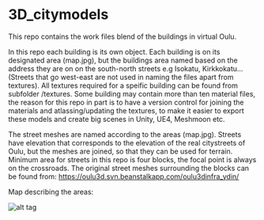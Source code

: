 # 3D_citymodels
This repo contains the work files blend of the buildings in virtual Oulu. 

In this repo each building is its own object. Each building is on its designated area (map.jpg), 
but the buildings area named based on the address they are on on the south-north streets e.g Isokatu, Kirkkokatu... 
(Streets that go west-east are not used in naming the files apart from textures). All textures required for a speific 
building can be found from subfolder /textures. Some building may contain more than ten material files, the reason 
for this repo in part is to have a version control for joining the materials and atlassing/updating the textures, to make it easier 
to export these models and create big scenes in Unity, UE4, Meshmoon etc. 

The street meshes are named according to the areas (map.jpg). Streets have elevation that corresponds 
to the elevation of the real citystreets of Oulu, but the meshes are joined, so that they can be used for terrain. 
Minimum area for streets in this repo is four blocks, the focal point is always on the crossroads. The original street meshes 
surrounding the blocks can be found from: 
https://oulu3d.svn.beanstalkapp.com/oulu3dinfra_ydin/ 

Map describing the areas:

![alt tag](https://github.com/Plij/3D_citymodels/blob/master/areas_map-3.jpg)

